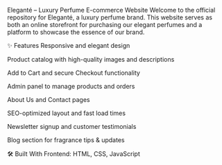 Eleganté – Luxury Perfume E-commerce Website
Welcome to the official repository for Eleganté, a luxury perfume brand. This website serves as both an online storefront for purchasing our elegant perfumes and a platform to showcase the essence of our brand.


✨ Features
Responsive and elegant design

Product catalog with high-quality images and descriptions

Add to Cart and secure Checkout functionality

Admin panel to manage products and orders

About Us and Contact pages

SEO-optimized layout and fast load times

Newsletter signup and customer testimonials

Blog section for fragrance tips & updates

🛠️ Built With
Frontend: HTML, CSS, JavaScript
